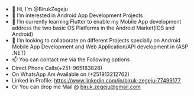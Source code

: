 - 👋 Hi, I’m @BirukZegeju
- 👀 I’m interested in Android App Development Projects
- 🌱 I’m currently learning Flutter to enable my Mobile App development address the two basic OS Platforms in the Android Market(IOS and Android)
- 💞️ I’m looking to collaborate on different Projects specially on Android Mobile App Development and Web Application/API development in (ASP .NET)
- 📫 You can contact me via the Following options
- Direct Phone Calls(+251-965183828)
- On WhatsApp Am Available on (+251913212762)
- Linked in Profile: https://www.linkedin.com/in/biruk-zegeju-77499177
- Or You can drop me Mail @ biruk.zegeju@gmail.com

<!---
BirukZegeju/BirukZegeju is a ✨ special ✨ repository because its `README.md` (this file) appears on your GitHub profile.
You can click the Preview link to take a look at your changes.
--->
